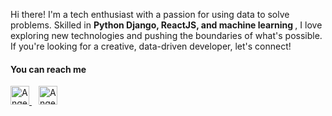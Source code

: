 <p>
 Hi there! I'm a tech enthusiast with a passion for using data to solve problems. Skilled in  <strong>Python Django, ReactJS, and machine learning </strong>, I love exploring new technologies and pushing the boundaries of what's possible. If you're looking for a creative, data-driven developer, let's connect!
</p>

<h4 align="left">You can reach me </h4>
 <a href="https://www.linkedin.com/in/aleena-alby/">
    <img src="https://www.vectorlogo.zone/logos/linkedin/linkedin-icon.svg" alt="Angel Santiago Jaime Zavala's LinkedIn Profile" height="30" width="30">
  </a> &ensp;
  <a href="https://public.tableau.com/app/profile/aleena.alby">
    <img src="https://github.com/get-icon/geticon/blob/master/icons/tableau-icon.svg" alt="Angel Santiago Jaime Zavala's LinkedIn Profile" height="30" width="30">
  </a>
  <br>
  
<!-- 
<img height="180em" src="https://github-readme-stats.vercel.app/api?username=AleenaAlby&show_icons=true&hide_border=true&&count_private=true&include_all_commits=true" /> -->

<br><br>

<!-- [![Top Langs](https://github-readme-stats.vercel.app/api/top-langs/?username=AleenaAlby)](https://github.com/AleenaAlby/github-readme-stats) -->

<!-- 
<p><img align="center" src="https://github-readme-stats.vercel.app/api/top-langs?username=AleenaAlby&show_icons=true&locale=en&layout=compact" alt="AleenaAlby" /></p>
 -->
<!-- <p align='center'>
  📫 Email <a href='mailto:aleenaalby20@gmail.com'>aleenaalby20@gmail.com</a>
</p> -->
